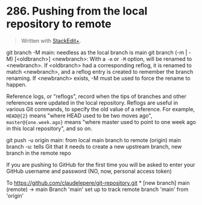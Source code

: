 # 286. Pushing from the local repository to remote


> Written with [StackEdit+](https://stackedit.net/).


git branch -M main: needless as the local branch is main
git branch (-m | -M) [\<oldbranch>] \<newbranch>:
With a `-m` or `-M` option, <oldbranch> will be renamed to \<newbranch>. If \<oldbranch> had a corresponding reflog, it is renamed to match \<newbranch>, and a reflog entry is created to remember the branch renaming. If \<newbranch> exists, -M must be used to force the rename to happen.

Reference logs, or "reflogs", record when the tips of branches and other references were updated in the local repository. Reflogs are useful in various Git commands, to specify the old value of a reference. For example, `HEAD@{2}` means "where HEAD used to be two moves ago", `master@{one.week.ago}` means "where master used to point to one week ago in this local repository", and so on.

git push -u origin main: from local main branch to remote (origin) main branch
-u: tells Git that it needs to create a new upstream branch, new branch in the remote repo

If you are pushing to GitHub for the first time you will be asked to enter your GitHub username and password (NO, now, personal access token)

To https://github.com/claudelepere/git-repository.git
 \* [new branch] main (remote) -> main 
Branch 'main' set up to track remote branch 'main' from 'origin'





<!--stackedit_data:
eyJoaXN0b3J5IjpbMTA0NDk3MjU2NSwxMjIyNzA0MTIzLC0xOD
U3NzU0ODJdfQ==
-->